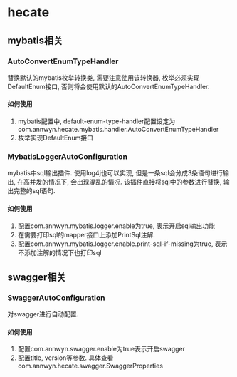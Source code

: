 # hecate
## mybatis相关
### AutoConvertEnumTypeHandler
替换默认的mybatis枚举转换类, 需要注意使用该转换器, 枚举必须实现DefaultEnum接口, 否则将会使用默认的AutoConvertEnumTypeHandler.
#### 如何使用
1. mybatis配置中, default-enum-type-handler配置设定为com.annwyn.hecate.mybatis.handler.AutoConvertEnumTypeHandler
2. 枚举实现DefaultEnum接口

### MybatisLoggerAutoConfiguration
mybatis中sql输出插件. 使用log4j也可以实现, 但是一条sql会分成3条语句进行输出, 在高并发的情况下, 会出现混乱的情况. 该插件直接将sql中的参数进行替换, 输出完整的sql语句.
#### 如何使用
1. 配置com.annwyn.mybatis.logger.enable为true, 表示开启sql输出功能
2. 在需要打印sql的mapper接口上添加PrintSql注解.
3. 配置com.annwyn.mybatis.logger.enable.print-sql-if-missing为true, 表示不添加注解的情况下也打印sql

## swagger相关 
### SwaggerAutoConfiguration
对swagger进行自动配置.
#### 如何使用
1. 配置com.annwyn.swagger.enable为true表示开启swagger
2. 配置title, version等参数. 具体查看com.annwyn.hecate.swagger.SwaggerProperties